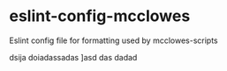 # eslint-config-mcclowes

Eslint config file for formatting used by mcclowes-scripts


dsija doiadassadas
]asd
das
dadad